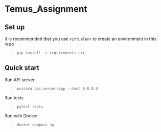 # Temus_Assignment

## Set up

It is recommended that you use `virtualenv` to create an environment in this repo
> `pip install -r requirements.txt`

## Quick start
Run API server

> `uvicorn api.server:app --host 0.0.0.0`

Run tests

> `pytest tests`

Run with Docker

> `docker-compose up`
